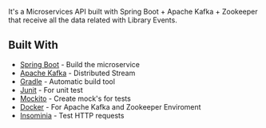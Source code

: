 
It's a Microservices API built with Spring Boot + Apache Kafka + Zookeeper that receive all the data related with Library Events. 

## Built With

- [Spring Boot](https://spring.io/projects/spring-boot) - Build the microservice
- [Apache Kafka](https://kafka.apache.org/) - Distributed Stream
- [Gradle](https://gradle.org/) - Automatic build tool
- [Junit](https://junit.org/junit5/) - For unit test
- [Mockito](https://site.mockito.org/) - Create mock's for tests
- [Docker](https://www.docker.com/) - For Apache Kafka and Zookeeper Enviroment
- [Insominia](https://insomnia.rest/) - Test HTTP requests
